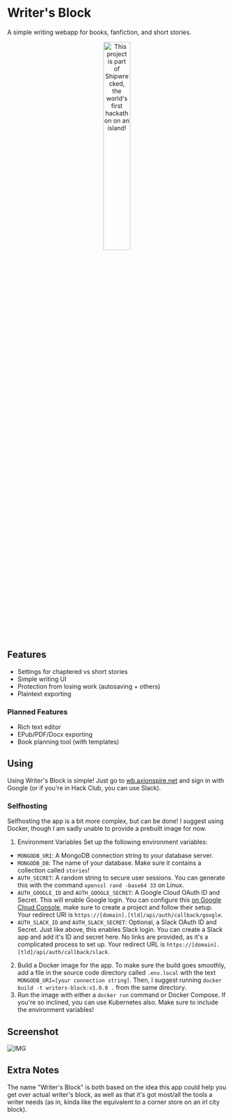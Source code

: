 # Writer's Block
A simple writing webapp for books, fanfiction, and short stories.

<div align="center">
  <a href="https://shipwrecked.hackclub.com/?t=ghrm" target="_blank">
    <img src="https://hc-cdn.hel1.your-objectstorage.com/s/v3/739361f1d440b17fc9e2f74e49fc185d86cbec14_badge.png" 
         alt="This project is part of Shipwrecked, the world's first hackathon on an island!" 
         style="width: 35%;">
  </a>
</div>

## Features
- Settings for chaptered vs short stories
- Simple writing UI
- Protection from losing work (autosaving + others)
- Plaintext exporting
### Planned Features
- Rich text editor
- EPub/PDF/Docx exporting
- Book planning tool (with templates)
## Using
Using Writer's Block is simple! Just go to [wb.axionspire.net](https://wb.axionspire.net) and sign in with Google (or if you're in Hack Club, you can use Slack).
### Selfhosting
Selfhosting the app is a bit more complex, but can be done! I suggest using Docker, though I am sadly unable to provide a prebuilt image for now.
1. Environment Variables
Set up the following environment variables:
- `MONGODB_URI`: A MongoDB connection string to your database server.
- `MONGODB_DB`: The name of your database. Make sure it contains a collection called `stories`!
- `AUTH_SECRET`: A random string to secure user sessions. You can generate this with the command `openssl rand -base64 33` on Linux.
- `AUTH_GOOGLE_ID` and `AUTH_GOOGLE_SECRET`: A Google Cloud OAuth ID and Secret. This will enable Google login. You can configure this [on Google Cloud Console](https://console.cloud.google.com/auth/overview), make sure to create a project and follow their setup. Your redirect URI is `https://[domain].[tld]/api/auth/callback/google`.
- `AUTH_SLACK_ID` and `AUTH_SLACK_SECRET`: Optional, a Slack OAuth ID and Secret. Just like above, this enables Slack login. You can create a Slack app and add it's ID and secret here. No links are provided, as it's a complicated process to set up. Your redirect URL is `https://[domain].[tld]/api/auth/callback/slack`.
2. Build a Docker image for the app. To make sure the build goes smoothly, add a file in the source code directory called `.env.local` with the text `MONGODB_URI=[your connection string]`. Then, I suggest running `docker build -t writers-block:v1.0.0 .` from the same directory.
3. Run the image with either a `docker run` command or Docker Compose. If you're so inclined, you can use Kubernetes also. Make sure to include the environment variables!
## Screenshot
![IMG](https://hc-cdn.hel1.your-objectstorage.com/s/v3/2a989c0ab0f52b07fda955b895e9c64869677e5f_image.png)
## Extra Notes
The name "Writer's Block" is both based on the idea this app could help you get over actual writer's block, as well as that it's got most/all the tools a writer needs (as in, kinda like the equivalent to a corner store on an irl city block).
